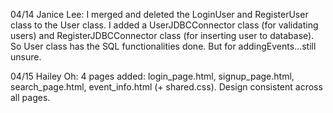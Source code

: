 04/14 Janice Lee: I merged and deleted the LoginUser and RegisterUser class to the User class. I added a 
                  UserJDBCConnector class (for validating users) and RegisterJDBCConnector class (for inserting user to database). So User class has the SQL functionalities done. 
                  But for addingEvents...still unsure. 

04/15 Hailey Oh: 4 pages added: login_page.html, signup_page.html, search_page.html, event_info.html (+ shared.css). Design consistent across all pages. 
